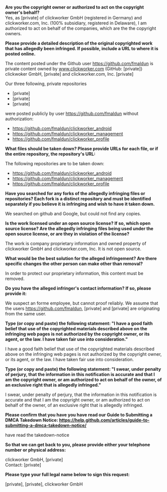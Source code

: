 **Are you the copyright owner or authorized to act on the copyright owner's behalf?**  
Yes, as [private] of clickworker GmbH (registered in Germany) and clickworker.com, Inc. (100% subsidiary, registered in Delaware), I am authorized to act on behalf of the companies, which are the the copyright owners.

**Please provide a detailed description of the original copyrighted work that has allegedly been infringed. If possible, include a URL to where it is posted online.**

The content posted under the Github user https://github.com/fmaldun is private content owned by www.clickworker.com (GitHub: [private]) clickwoker GmbH, [private] and clickworker.com, Inc. [private]

Our three following, private repositories  
* [private]  
* [private]  
* [private]  

were posted publicly by user https://github.com/fmaldun without authorization:  
* https://github.com/fmaldun/clickworker_android  
* https://github.com/fmaldun/clickworker_management  
* https://github.com/fmaldun/clickworker_profile  

**What files should be taken down? Please provide URLs for each file, or if the entire repository, the repository's URL:**

The following repositories are to be taken down:  
* https://github.com/fmaldun/clickworker_android  
* https://github.com/fmaldun/clickworker_management  
* https://github.com/fmaldun/clickworker_profile  

**Have you searched for any forks of the allegedly infringing files or repositories? Each fork is a distinct repository and must be identified separately if you believe it is infringing and wish to have it taken down.**

We searched on github and Google, but could not find any copies.

**Is the work licensed under an open source license? If so, which open source license? Are the allegedly infringing files being used under the open source license, or are they in violation of the license?**

The work is company proprietary information and owned property of clickworker GmbH and clickworker.com, Inc. It is not open source.

**What would be the best solution for the alleged infringement? Are there specific changes the other person can make other than removal?**

In order to protect our proprietary information, this content must be removed.

**Do you have the alleged infringer's contact information? If so, please provide it:**

We suspect an forme employee, but cannot proof reliably. We assume that the users https://github.com/fmaldun, [private] and [private] are originating from the same user.

**Type (or copy and paste) the following statement: "I have a good faith belief that use of the copyrighted materials described above on the infringing web pages is not authorized by the copyright owner, or its agent, or the law. I have taken fair use into consideration."**

I have a good faith belief that use of the copyrighted materials described above on the infringing web pages is not authorized by the copyright owner, or its agent, or the law. I have taken fair use into consideration.

**Type (or copy and paste) the following statement: "I swear, under penalty of perjury, that the information in this notification is accurate and that I am the copyright owner, or am authorized to act on behalf of the owner, of an exclusive right that is allegedly infringed."**

I swear, under penalty of perjury, that the information in this notification is accurate and that I am the copyright owner, or am authorized to act on behalf of the owner, of an exclusive right that is allegedly infringed.

**Please confirm that you have you have read our Guide to Submitting a DMCA Takedown Notice: https://help.github.com/articles/guide-to-submitting-a-dmca-takedown-notice/**

have read the takedown-notice

**So that we can get back to you, please provide either your telephone number or physical address:**

clickworker GmbH, [private]   
Contact: [private]

**Please type your full legal name below to sign this request:**

[private], [private], clickworker GmbH
